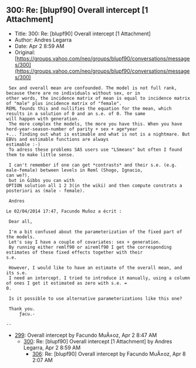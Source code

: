 ## 300: Re: [blupf90] Overall intercept [1 Attachment]

- Title: 300: Re: [blupf90] Overall intercept [1 Attachment]
- Author: Andres Legarra
- Date: Apr 2 8:59 AM
- Original: [https://groups.yahoo.com/neo/groups/blupf90/conversations/messages/300](https://groups.yahoo.com/neo/groups/blupf90/conversations/messages/300)

```
 Sex and overall mean are confounded. The model is not full rank, because there are no individuals without sex, or in
other words, the incidence matrix of mean is equal to incidence matrix of "male" plus incidence matrix of "female".
REML founds this and nullifies the equation for the mean, which results in a solution of 0 and an s.e. of 0. The same
will happen with generation.
 The more complex the models, the more you have this. When you have herd-year-season-number of parity + sex + age*year
+... finding out what is estimable and what is not is a nightmare. But EBVs and estimable functions are always
estimable :-)
 To adress these problems SAS users use "LSmeans" but often I found them to make little sense.

 I can't remember if one can get *contrasts* and their s.e. (e.g. male-female) between levels in Reml (Shogo, Ignacio,
can we?), 
 but in Gibbs you can with 
OPTION solution all 1 2 3(in the wiki) and then compute constrats a posteriori as (male - female).

 Andres

Le 02/04/2014 17:47, Facundo Muñoz a écrit :

 Dear all,

 I'm a bit confused about the parameterization of the fixed part of the models.
 Let's say I have a couple of covariates: sex + generation.
 By running either remlf90 or airemlf90 I get the corresponding estimates of these fixed effects together with their
s.e.

 However, I would like to have an estimate of the overall mean, and its s.e.
 I need an intercept. I tried to introduce it manually, using a column of ones I get it estimated as zero with s.e. =
0.

 Is it possible to use alternative parameterizations like this one?

 Thank you.
	 ƒacu.-

-- 
```

- [299](0299.md): Overall intercept by Facundo MuÃ±oz, Apr 2 8:47 AM
    - [300](0300.md): Re: [blupf90] Overall intercept [1 Attachment] by Andres Legarra, Apr 2 8:59 AM
        - [306](0306.md): Re: [blupf90] Overall intercept by Facundo MuÃ±oz, Apr 8 2:07 AM
